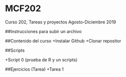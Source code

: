 # MCF202
Curso 202, Tareas y proyectos Agosto-Diciembre 2019

##Instrucciones para subir un archivo

##Contenido del curso
+Instalar Github
+Clonar repositor

##Scripts

+Script 0 (prueba de R y un scripts)



##Ejercicios (Tarea)
+Tarea 1
